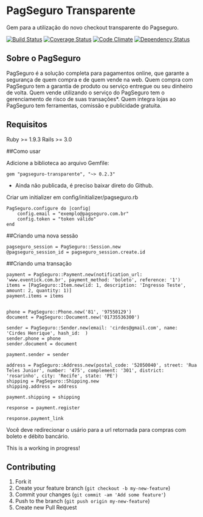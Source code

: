 # PagSeguro Transparente

Gem para a utilização do novo checkout transparente do Pagseguro.

[![Build Status](https://travis-ci.org/eventick/pagseguro-transparente.svg?branch=master)](https://travis-ci.org/eventick/pagseguro-transparente)
[![Coverage Status](https://coveralls.io/repos/eventick/pagseguro-transparente/badge.png)](https://coveralls.io/r/eventick/pagseguro-transparente)
[![Code Climate](https://codeclimate.com/github/eventick/pagseguro-transparente.png)](https://codeclimate.com/github/eventick/pagseguro-transparente)
[![Dependency Status](https://gemnasium.com/eventick/pagseguro-transparente.svg)](https://gemnasium.com/eventick/pagseguro-transparente)



## Sobre o PagSeguro

PagSeguro é a solução completa para pagamentos online, que garante a segurança de quem compra e de quem vende na web. Quem compra com PagSeguro tem a garantia de produto ou serviço entregue ou seu dinheiro de volta. Quem vende utilizando o serviço do PagSeguro tem o gerenciamento de risco de suas transações*. Quem integra lojas ao PagSeguro tem ferramentas, comissão e publicidade gratuita.

## Requisitos
Ruby >= 1.9.3
Rails >= 3.0

##Como usar

Adicione a biblioteca ao arquivo Gemfile:
~~~.ruby
gem "pagseguro-transparente", "~> 0.2.3"
~~~
* Ainda não publicada, é preciso baixar direto do Github.

Criar um initializer em config/initializer/pagseguro.rb
~~~.ruby
PagSeguro.configure do |config|
    config.email = "exemplo@pagseguro.com.br"
    config.token = "token válido"
end
~~~

##Criando uma nova sessão
~~~.ruby
pagseguro_session = PagSeguro::Session.new
@pagseguro_session_id = pagseguro_session.create.id
~~~

##Criando uma transação
~~~.ruby
payment = PagSeguro::Payment.new(notification_url: 'www.eventick.com.br', payment_method: 'boleto', reference: '1')
items = [PagSeguro::Item.new(id: 1, description: 'Ingresso Teste', amount: 2, quantity: 1)]
payment.items = items


phone = PagSeguro::Phone.new('81', '97550129')
document = PagSeguro::Document.new('01735536300')

sender = PagSeguro::Sender.new(email: 'cirdes@gmail.com', name: 'Cirdes Henrique', hash_id:  )
sender.phone = phone
sender.document = document

payment.sender = sender

address = PagSeguro::Address.new(postal_code: '52050040', street: 'Rua Teles Junior', number: '475', complement: '301', district: 'rosarinho', city: 'Recife', state: 'PE')
shipping = PagSeguro::Shipping.new
shipping.address = address

payment.shipping = shipping

response = payment.register

response.payment_link
~~~

Você deve redirecionar o usário para a url retornada para compras com boleto e débito bancário.

This is a working in progress!

## Contributing

1. Fork it
2. Create your feature branch (`git checkout -b my-new-feature`)
3. Commit your changes (`git commit -am 'Add some feature'`)
4. Push to the branch (`git push origin my-new-feature`)
5. Create new Pull Request
